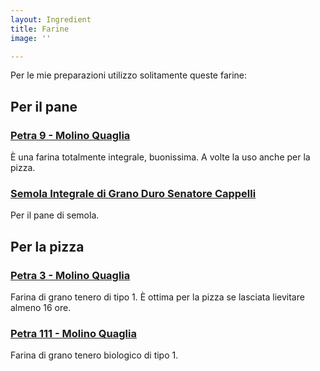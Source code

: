 ```yaml
---
layout: Ingredient
title: Farine
image: ''

---
```

Per le mie preparazioni utilizzo solitamente queste farine:

## Per il pane

### [Petra 9 - Molino Quaglia](https://amzn.to/36dFKRW)

È una farina totalmente integrale, buonissima. A volte la uso anche per la pizza.

### [Semola Integrale di Grano Duro Senatore Cappelli](https://amzn.to/2DRWsdF)

Per il pane di semola.

## Per la pizza

### [Petra 3 - Molino Quaglia](https://amzn.to/33Wfnyj)

Farina di grano tenero di tipo 1. È ottima per la pizza se lasciata lievitare almeno 16 ore.

### [Petra 111 - Molino Quaglia](https://shop.farinaearte.it/biologica/11-petra-1111.html#/20-peso_confezione-5_kg)

Farina di grano tenero biologico di tipo 1.